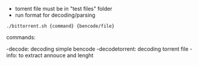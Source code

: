 - torrent file must be in "test files" folder
- run format for decoding/parsing
``` 
./bittorrent.sh {command} {bencode/file}
```
commands: 

-decode: decoding simple bencode
-decodetorrent: decoding torrent file
-info: to extract annouce and lenght